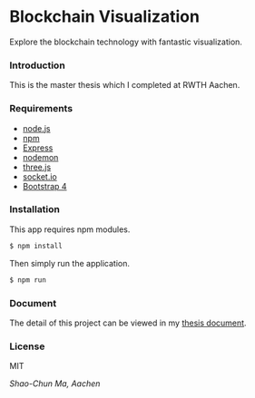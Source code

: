 # Blockchain Visualization

Explore the blockchain technology with fantastic visualization.

### Introduction

This is the master thesis which I completed at RWTH Aachen.

### Requirements

* [node.js]
* [npm]
* [Express]
* [nodemon]
* [three.js]
* [socket.io]
* [Bootstrap 4]

### Installation

This app requires npm modules.

```sh
$ npm install
```

Then simply run the application. 

```sh
$ npm run
```

### Document

The detail of this project can be viewed in my [thesis document](https://github.com/cand126/blockchain-visualization/blob/master/thesis.pdf).

### License

MIT

*Shao-Chun Ma, Aachen*


[node.js]: <https://nodejs.org/en/>
[npm]: <https://www.npmjs.com/>
[Express]: <http://expressjs.com/>
[nodemon]: <https://nodemon.io/>
[three.js]: <https://threejs.org/>
[socket.io]: <https://socket.io/>
[Bootstrap 4]: <https://getbootstrap.com/>